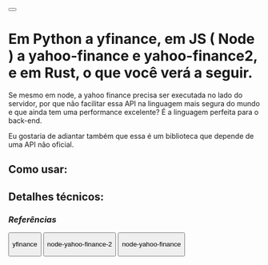 <button id="theme-toggle"></button>
<h1>
    Em Python a yfinance, em JS ( Node ) a yahoo-finance e yahoo-finance2, e em Rust, o que você verá a seguir.
</h1>
<p>
    Se mesmo em node, a yahoo finance precisa ser executada no lado do servidor, por que não facilitar essa API na linguagem mais segura do mundo e que ainda tem uma performance excelente? É a linguagem perfeita para o back-end.
</p>
<p>
    Eu gostaria de adiantar também que essa é um biblioteca que depende de uma API não oficial.
</p>
<h2>
    Como usar:
</h2>
<h2>
    Detalhes técnicos:
</h2>
<footer>
    <address>
        <h3>Referências</h3>
        <div id="rodape">
            <a href="https://pypi.org/project/yfinance/" class="gitLink"><button><p>yfinance</p></button></a>
            <a href="https://github.com/gadicc/node-yahoo-finance2" class="gitLink"><button><p>node-yahoo-finance-2</p></button></a>
            <a href="https://github.com/pilwon/node-yahoo-finance" class="gitLink"><button><p>node-yahoo-finance</p></button></a>
        </div>
    </address>
</footer>
